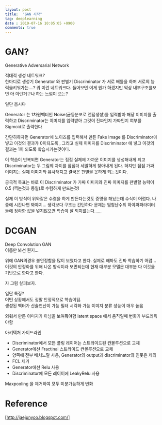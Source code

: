 ```yaml
---
layout: post
title:  "GAN 시작"
tag: deeplearning
date : 2019-07-16 10:05:05 +0900
comments: true
---
```


# GAN?

Generative Adversarial Network

적대적 생성 네트워크?  
한마디로 생성기 Generator 와 판별기 Discriminator 가 서로 배틀을 하며 서로의 능력을키워가는....? 
뭐 이런 네트워크다.
들어보면 이게 뭔가 하겠지만 막상 내부구조를보면 아 이런거구나 하는 느낌이 오는?  

일단 봅시다

Generator 는 1차원벡터인 Noise(균등분포로 랜덤생성)를 입력받아 해당 이미지를 출력하고 Discriminator는 이미지를 입력받아 그것이 진짜인지 가짜인지 여부를 Sigmoid로 출력한다

간단히하자면 Generator에 노이즈를 입력해서 만든 Fake Image 를 Discriminator에 넣고 이것의 결과가 0이되도록 , 그리고 실제 이미지를 Discriminator 에 넣고 이것의 결과는 1이 되도록 학습시키는것이다.

이 학습이 반복되면 Generator는 점점 실제에 가까운 이미지를 생성해내게 되고 Discriminator는 두 그림의 차이를 점점더 세밀하게 찾아내게 된다. 하지만 점점 가짜 이미지는 실제 이미지와 유사해지고 결국은 판별을 못하게 되는것이다.

궁극적 목표는 바로 이 Discriminator 가 가짜 이미지와 진짜 이미지를 판별할 능력이 0.5 (찍는것과 동일)로 수렴하게 만드는것!

실제 이 방식이 위와같은 수렴을 하게 만든다는것도 증명을 해놨는데 수식이 어렵다. 나중에 시간나면 봐야지...
생각보다 구조는 간단하다
문제는 엄청난수의 하이퍼파라미터들에 정확한 값을 넣지않으면 학습이 잘 되지않는다......

# DCGAN
Deep Convolution GAN   
이름만 봐선 뭔지...

위에 GAN의경우 불안정함을 많이 보였다고 한다.
실제로 해봐도 진짜 학습하기 어렵...
이것의 안정화를 위해 나온 방식이라 보면되는데
현재 대부분 모델은 대부분 다 이것을 기반으로 한다고 한다.

자 그럼 살펴보자.

일단 특징?  
어떤 상황에서도 정말 안정적으로 학습이됨.  
생성된 벡터가 산술연산이 가능
필터 시각화 가능
이미지 분류 성능이 매우 높음


외워서 만든 이미지가 아님을 보여줘야함
latent space 에서 움직일때 변화가 부드러워야함


아키텍쳐 가이드라인
 - Discriminator에서 모든 풀링 레이어는 스트라이드된 컨볼루션으로 교체
 - Generator에선 Fractinal 스트라이드 컨볼루션으로 교체
 - 양쪽에 전부 배치노말 사용, Generator의 output과 discriminator의 인풋은 제외
 - FCL 제거
 - Generator에선 Relu 사용
 - Discriminator에 모든 레이어에 LeakyRelu 사용
  
Maxpooling 을 제거하여 모두 미분가능하게 변화



# Reference
[http://jaejunyoo.blogspot.com/]

